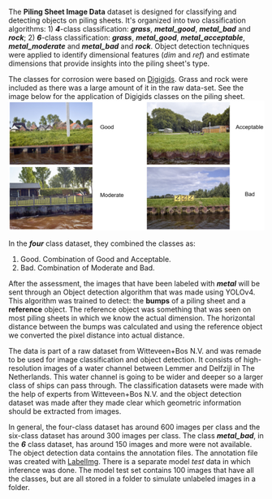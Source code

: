 The **Piling Sheet Image Data** dataset is designed for classifying and detecting objects on piling sheets. It's organized into two classification algorithms: 1) ***4***-class classification:  ***grass***, ***metal_good***, ***metal_bad*** and ***rock***; 2) ***6***-class classification: ***grass***, ***metal_good***, ***metal_acceptable***, ***metal_moderate*** and ***metal_bad*** and ***rock***. Object detection techniques were applied to identify dimensional features (*dim* and *ref*) and estimate dimensions that provide insights into the piling sheet's type.

The classes for corrosion were based on [Digigids](https://digigids.hetwaterschapshuis.nl/index.php?album=Bijzondere-constructies-%282019%29/damwand%20of%20beschoeiing/conditie). Grass and rock were included as there was a large amount of it in the raw data-set. See the image below for the application of Digigids classes on the piling sheet. [![Classes](https://github.com/Harsono-stack/Piling-sheet-assesment-/raw/main/Digiclasses.png)](https://github.com/Harsono-stack/Piling-sheet-assesment-/blob/main/Digiclasses.png)

In the ***four*** class dataset, they combined the classes as:

1. Good. Combination of Good and Acceptable.
2. Bad. Combination of Moderate and Bad.

After the assessment, the images that have been labeled with ***metal*** will be sent through an Object detection algorithm that was made using YOLOv4. This algorithm was trained to detect: the **bumps** of a piling sheet and a **reference** object. The reference object was something that was seen on most piling sheets in which we know the actual dimension. The horizontal distance between the bumps was calculated and using the reference object we converted the pixel distance into actual distance.

The data is part of a raw dataset from Witteveen+Bos N.V. and was remade to be used for image classification and object detection. It consists of high-resolution images of a water channel between Lemmer and Delfzijl in The Netherlands. This water channel is going to be wider and deeper so a larger class of ships can pass through. The classification datasets were made with the help of experts from Witteveen+Bos N.V. and the object detection dataset was made after they made clear which geometric information should be extracted from images.

In general, the four-class dataset has around 600 images per class and the six-class dataset has around 300 images per class. The class ***metal_bad***, in the ***6*** class dataset, has around 150 images and more were not available. The object detection data contains the annotation files. The annotation file was created with [LabelImg](https://github.com/heartexlabs/labelImg). There is a separate model *test* data in which inference was done. The model test set contains 100 images that have all the classes, but are all stored in a folder to simulate unlabeled images in a folder.
